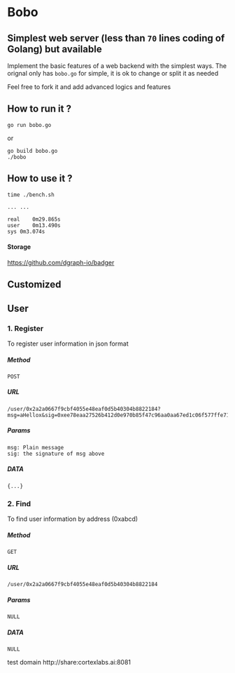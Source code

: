 # Bobo

## Simplest web server (less than ```70``` lines coding of Golang) but available

Implement the basic features of a web backend with the simplest ways. The orignal only has ```bobo.go``` for simple, it is ok to change or split it as needed

Feel free to fork it and add advanced logics and features

## How to run it ?
```
go run bobo.go
```
or 
```
go build bobo.go
./bobo
```
## How to use it ?
```
time ./bench.sh

... ...

real	0m29.865s
user	0m13.490s
sys	0m3.074s
```

#### Storage
https://github.com/dgraph-io/badger

## Customized
## User
### 1. Register
To register user information in json format
##### Method
```
POST
```
##### URL
```
/user/0x2a2a0667f9cbf4055e48eaf0d5b40304b8822184?msg=aHellox&sig=0xee78eaa27526b412d0e970b85f47c96aa0aa67ed1c06f577ffe712a91284659a0a38529194a53891c84919369e09bf7e08d1655544cb044671461e210ddad1eb00
```
##### Params
```
msg: Plain message
sig: the signature of msg above
```

##### DATA
```
{...}
```

### 2. Find
To find user information by address (0xabcd)
##### Method
```
GET
```
##### URL
```
/user/0x2a2a0667f9cbf4055e48eaf0d5b40304b8822184
```
##### Params
```
NULL
```

##### DATA
```
NULL
```

test domain http://share:cortexlabs.ai:8081
